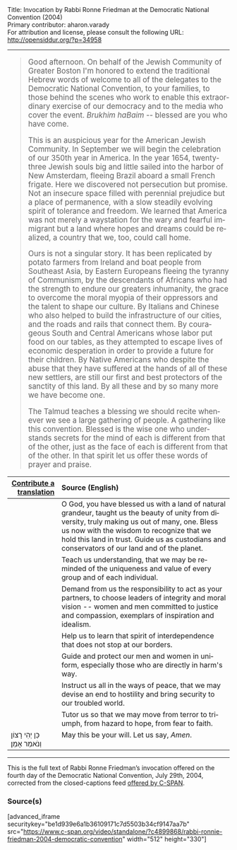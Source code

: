 <html>
<head></head>
<body>
Title: Invocation by Rabbi Ronne Friedman at the Democratic National Convention (2004)<br />
Primary contributor: aharon.varady<br />
For attribution and license, please consult the following URL: <a href="http://opensiddur.org/?p=34958">http://opensiddur.org/?p=34958</a>
<p />
<hr />

<div class="english" lang="en" style="font-size: 1.2em;">
<blockquote>Good afternoon. On behalf of the Jewish Community of Greater Boston I'm honored to extend the traditional Hebrew words of welcome to all of the delegates to the Democratic National Convention, to your families, to those behind the scenes who work to enable this extraordinary exercise of our democracy and to the media who cover the event. <em>Brukhim haBaim</em> -- blessed are you who have come. 

This is an auspicious year for the American Jewish Community. In September we will begin the celebration of our 350th year in America. In the year 1654, twenty-three Jewish souls big and little sailed into the harbor of New Amsterdam, fleeing Brazil aboard a small French frigate. Here we discovered not persecution but promise. Not an insecure space filled with perennial prejudice but a place of permanence, with a slow steadily evolving spirit of tolerance and freedom. We learned that America was not merely a waystation for the wary and fearful immigrant but a land where hopes and dreams could be realized, a country that we, too, could call home. 

Ours is not a singular story. It has been replicated by potato farmers from Ireland and boat people from Southeast Asia, by Eastern Europeans fleeing the tyranny of Communism, by the descendants of Africans who had the strength to endure our greaters inhumanity, the grace to overcome the moral myopia of their oppressors and the talent to shape our culture. By Italians and Chinese who also helped to build the infrastructure of our cities, and the roads and rails that connect them. By courageous South and Central Americans whose labor put food on our tables, as they attempted to escape lives of economic desperation in order to provide a future for their children. By Native Americans who despite the abuse that they have suffered at the hands of all of these new settlers, are still our first and best protectors of the sanctity of this land. By all these and by so many more we have become one. 

The Talmud teaches a blessing we should recite whenever we see a large gathering of people. A gathering like this convention. Blessed is the wise one who understands secrets for the mind of each is different from that of the other, just as the face of each is different from that of the other. In that spirit let us offer these words of prayer and praise. </blockquote>
</div>

<table style="margin-left: auto;margin-right: auto;" class="draggable">
<thead><tr><th id="x" style="text-align: right;"><a href="/contributing/upload/">Contribute a translation</a></th><th style="text-align: left;">Source (English)</th></tr></thead>
<tbody>
<tr><td style="vertical-align:top;">
<div class="liturgy" lang="he">

</span></div></td>
 
<td style="vertical-align:top;">
<div class="english" lang="en">
O God, 
you have blessed us with a land of natural grandeur, 
taught us the beauty of unity from diversity, 
truly making us out of many, one. 
Bless us now with the wisdom to recognize 
that we hold this land in trust. 
Guide us as custodians and conservators 
of our land and of the planet. 
</div></td></tr>


<tr><td style="vertical-align:top;">
<div class="liturgy" lang="he">

</span></div></td>
 
<td style="vertical-align:top;">
<div class="english" lang="en">
Teach us understanding, 
that we may be reminded 
of the uniqueness 
and value 
of every group 
and of each individual. 
</div></td></tr>


<tr><td style="vertical-align:top;">
<div class="liturgy" lang="he">

</span></div></td>
 
<td style="vertical-align:top;">
<div class="english" lang="en">
Demand from us the responsibility 
to act as your partners, 
to choose leaders of integrity 
and moral vision --
women and men committed 
to justice and compassion, 
exemplars of inspiration and idealism. 
</div></td></tr>


<tr><td style="vertical-align:top;">
<div class="liturgy" lang="he">

</span></div></td>
 
<td style="vertical-align:top;">
<div class="english" lang="en">
Help us to learn 
that spirit of interdependence 
that does not stop at our borders. 
</div></td></tr>


<tr><td style="vertical-align:top;">
<div class="liturgy" lang="he">

</span></div></td>
 
<td style="vertical-align:top;">
<div class="english" lang="en">
Guide and protect our men and women in uniform, 
especially those who are directly in harm's way. 
</div></td></tr>


<tr><td style="vertical-align:top;">
<div class="liturgy" lang="he">

</span></div></td>
 
<td style="vertical-align:top;">
<div class="english" lang="en">
Instruct us all in the ways of peace, 
that we may devise an end to hostility 
and bring security to our troubled world. 
</div></td></tr>


<tr><td style="vertical-align:top;">
<div class="liturgy" lang="he">

</span></div></td>
 
<td style="vertical-align:top;">
<div class="english" lang="en">
Tutor us 
so that we may move from terror to triumph, 
from hazard to hope, 
from fear to faith. 
</div></td></tr>


<tr><td style="vertical-align:top;">
<div class="liturgy" lang="he">
כֵּן יְהִי רָצוֹן
וְנֹאמַר אָמֵן׃
</span></div></td>
 
<td style="vertical-align:top;">
<div class="english" lang="en">
May this be your will. 
Let us say, <em>Amen</em>.
</div></td></tr>
</tbody></table>

<hr />

This is the full text of Rabbi Ronne Friedman’s invocation offered on the fourth day of the Democratic National Convention, July 29th, 2004, corrected from the closed-captions feed <a href="https://www.c-span.org/video/?c4899868/rabbi-ronnie-friedman-2004-democratic-convention">offered by C-SPAN</a>.


<h3>Source(s)</h3>

[advanced_iframe securitykey="be1d939e6a1b36109171c7d5503b34cf9147aa7b" src="https://www.c-span.org/video/standalone/?c4899868/rabbi-ronnie-friedman-2004-democratic-convention" width="512" height="330"]

&nbsp;

</body>
</html>